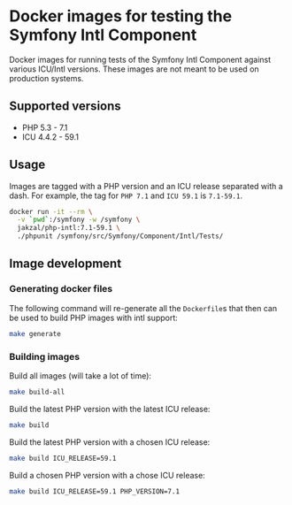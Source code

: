 # Docker images for testing the Symfony Intl Component

Docker images for running tests of the Symfony Intl Component against various
ICU/Intl versions. These images are not meant to be used on production systems.

## Supported versions

* PHP 5.3 - 7.1
* ICU 4.4.2 - 59.1

## Usage

Images are tagged with a PHP version and an ICU release separated with a dash.
For example, the tag for `PHP 7.1` and `ICU 59.1` is `7.1-59.1`.

```bash
docker run -it --rm \
  -v `pwd`:/symfony -w /symfony \
  jakzal/php-intl:7.1-59.1 \
  ./phpunit /symfony/src/Symfony/Component/Intl/Tests/
```

## Image development

### Generating docker files

The following command will re-generate all the `Dockerfile`s that then can
be used to build PHP images with intl support:

```bash
make generate
```

### Building images

Build all images (will take a lot of time):

```bash
make build-all
```

Build the latest PHP version with the latest ICU release:

```bash
make build
```

Build the latest PHP version with a chosen ICU release:

```bash
make build ICU_RELEASE=59.1
```

Build a chosen PHP version with a chose ICU release:

```bash
make build ICU_RELEASE=59.1 PHP_VERSION=7.1
```
